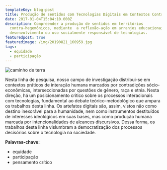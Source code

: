 ```yaml
---
templateKey: blog-post
title: Produção de sentidos com Tecnologias Digitais em Contextos Contra Hegemônicos
date: 2017-01-04T15:04:10.000Z
description: Compreender a produção de sentidos em territórios
  contra-hegemônicos, mediante  a reflexão-ação em arranjos educacionais de
  desenvolvimento ou uso socialmente responsável de tecnologias.
featuredpost: true
featuredimage: /img/20190821_160959.jpg
tags:
  - equidade
  - participação
---
```

![caminho de terra](/img/20190821_160959.jpg)

Nesta linha de pesquisa, nosso campo de investigação distribui-se em contextos práticos de interação humana marcados por contradições sócio-econômicas, interseccionadas por questões de gênero, raça e etnia. Nesta direção, há um posicionamento crítico sobre os processos interacionais com tecnologias, fundamental ao debate teórico-metodológico que ampara os trabalhos desta linha. Os artefatos digitais são, assim, vistos não como destino inexorável para a humanidade, nem como instrumentos destituídos de interesses ideológicos em suas bases, mas como produção humana marcada por intencionalidades de alcances discursivos. Dessa forma, os trabalhos desta linha vislumbram a democratização dos processos decisórios sobre o tecnologia na sociedade.

**Palavras-chave:**

* equidade
* participação
* pensamento crítico